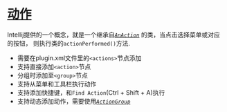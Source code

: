 # [动作](https://www.jetbrains.org/intellij/sdk/docs/basics/action_system.html)
Intellij提供的一个概念，就是一个继承自[_`AnAction`_](https://upsource.jetbrains.com/idea-ce/file/idea-ce-9276f4bbfb20dac51cdc0d675aef80b7f639a378/platform/editor-ui-api/src/com/intellij/openapi/actionSystem/AnAction.java) 的类，当点击选择菜单或对应的按钮，
则执行类的`actionPerformed()`方法.  
* 需要在plugin.xml文件里的`<actions>`节点添加  
* 支持直接添加`<action>`节点  
* 分组时添加至`<group>`节点  
* 支持从菜单和工具栏执行动作
* 支持添加快捷键，和`Find Action`(Ctrl + Shift + A)执行
* 支持动态添加动作，需要使用[_`ActionGroup`_]()
